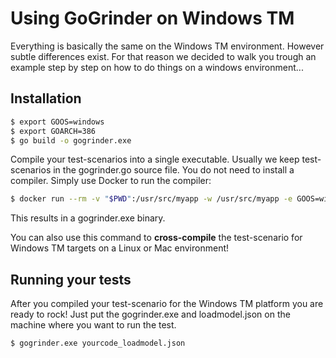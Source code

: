 Using GoGrinder on Windows TM
==================================

Everything is basically the same on the Windows TM environment. However subtle differences exist. For that reason we decided to walk you trough an example step by step on how to do things on a windows environment...


## Installation

```sh
$ export GOOS=windows
$ export GOARCH=386
$ go build -o gogrinder.exe
```

Compile your test-scenarios into a single executable. Usually we keep test-scenarios in the gogrinder.go source file. You do not need to install a compiler. Simply use Docker to run the compiler:

```sh
$ docker run --rm -v "$PWD":/usr/src/myapp -w /usr/src/myapp -e GOOS=windows -e GOARCH=386 golang:1.5-cross go build -o gogrinder
```

This results in a gogrinder.exe binary.

You can also use this command to **cross-compile** the test-scenario for Windows TM targets on a Linux or Mac environment!


## Running your tests

After you compiled your test-scenario for the Windows TM platform you are ready to rock! Just put the gogrinder.exe and loadmodel.json on the machine where you want to run the test.

```sh
$ gogrinder.exe yourcode_loadmodel.json
```
